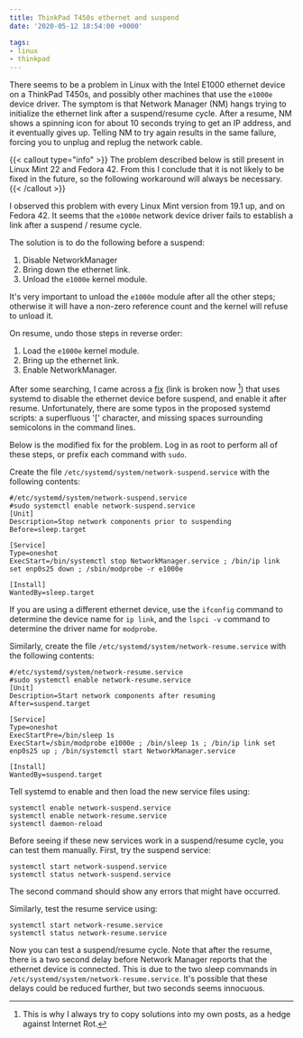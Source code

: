 ```yaml
---
title: ThinkPad T450s ethernet and suspend
date: '2020-05-12 18:54:00 +0000'

tags:
- linux
- thinkpad
---
```


There seems to be a problem in Linux with the Intel E1000 ethernet device on a ThinkPad T450s, and possibly
other machines that use the `e1000e` device driver.
The symptom is that Network Manager (NM) hangs
trying to initialize the ethernet link after a suspend/resume cycle.
After a resume, NM shows a spinning icon for about 10 seconds trying to get an IP address, and it
eventually gives up.  Telling NM to try again results in the same failure, forcing
you to unplug and replug the network cable.

<!--more-->

{{< callout type="info" >}}
The problem described below is still present in Linux Mint 22 and Fedora 42.  From this
I conclude that it is not likely to be fixed in the future, so the following
workaround will always be necessary.
{{< /callout >}}

I observed this problem with every Linux Mint version from 19.1 up, and on Fedora 42.
It seems that the `e1000e` network device driver fails to establish a link after
a suspend / resume cycle.

The solution is to do the following before a suspend:

1. Disable NetworkManager
2. Bring down the ethernet link.
3. Unload the `e1000e` kernel module.

It's very important to unload the `e1000e` module after all the other steps;
otherwise it will have a non-zero reference count and the kernel will refuse
to unload it.

On resume, undo those steps in reverse order:

1. Load the `e1000e` kernel module.
2. Bring up the ethernet link.
3. Enable NetworkManager.

After some searching, I came across a [fix](https://forum.manjaro.org/t/no-ethernet-network-connection-after-resume-very-recent-problem/53197/70)
(link is broken now  [^1])
that uses systemd to disable the ethernet device before suspend, and enable
it after resume.  Unfortunately, there are some typos in the proposed systemd
scripts: a superfluous '[' character, and missing spaces surrounding semicolons
in the command lines.

[^1]: This is why I always try to copy solutions into my own posts, as a hedge
against Internet Rot.

Below is the modified fix for the problem.  Log in as root to perform all
of these steps, or prefix each command with `sudo`.

Create the file `/etc/systemd/system/network-suspend.service` with the following
contents:

```
#/etc/systemd/system/network-suspend.service
#sudo systemctl enable network-suspend.service
[Unit]
Description=Stop network components prior to suspending
Before=sleep.target

[Service]
Type=oneshot
ExecStart=/bin/systemctl stop NetworkManager.service ; /bin/ip link set enp0s25 down ; /sbin/modprobe -r e1000e

[Install]
WantedBy=sleep.target
```

If you are using a different ethernet device, use the `ifconfig` command to determine
the device name for `ip link`, and the `lspci -v` command to determine the driver name for `modprobe`.

Similarly, create the file `/etc/systemd/system/network-resume.service` with the following contents:

```
#/etc/systemd/system/network-resume.service
#sudo systemctl enable network-resume.service
[Unit]
Description=Start network components after resuming
After=suspend.target

[Service]
Type=oneshot
ExecStartPre=/bin/sleep 1s
ExecStart=/sbin/modprobe e1000e ; /bin/sleep 1s ; /bin/ip link set enp0s25 up ; /bin/systemctl start NetworkManager.service

[Install]
WantedBy=suspend.target
```

Tell systemd to enable and then load the new service files using:

```
systemctl enable network-suspend.service
systemctl enable network-resume.service
systemctl daemon-reload
```

Before seeing if these new services work in a suspend/resume cycle, you can
test them manually.  First, try the suspend service:

```
systemctl start network-suspend.service
systemctl status network-suspend.service
```

The second command should show any errors that might have occurred.

Similarly, test the resume service using:

```
systemctl start network-resume.service
systemctl status network-resume.service
```

Now you can test a suspend/resume cycle.  Note that after the resume, there is a two second delay
before Network Manager reports that the ethernet device is connected.
This is due to the two sleep commands in `/etc/systemd/system/network-resume.service`.
It's possible that these delays could be reduced further, but two seconds seems
innocuous.
